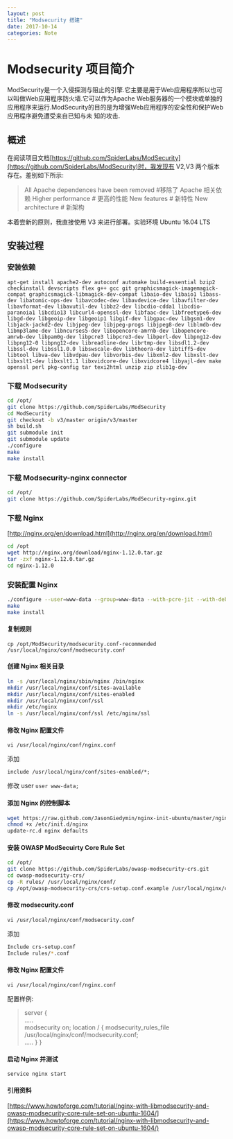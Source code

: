 ```yaml
---
layout: post
title: "Modsecurity 搭建"
date: 2017-10-14
categories: Note
---
```

# Modsecurity 项目简介

ModSecurity是一个入侵探测与阻止的引擎.它主要是用于Web应用程序所以也可以叫做Web应用程序防火墙.它可以作为Apache Web服务器的一个模块或单独的应用程序来运行.ModSecurity的目的是为增强Web应用程序的安全性和保护Web应用程序避免遭受来自已知与未 知的攻击.

## 概述

在阅读项目文档[https://github.com/SpiderLabs/ModSecurity](https://github.com/SpiderLabs/ModSecurity)时，我发现有 V2,V3 两个版本存在。差别如下所示:

>All Apache dependences have been removed #移除了 Apache 相关依赖
>Higher performance # 更高的性能
>New features # 新特性
>New architecture # 新架构

本着尝新的原则，我直接使用 V3 来进行部署。实验环境 Ubuntu 16.04 LTS

## 安装过程

### 安装依赖

`apt-get install apache2-dev autoconf automake build-essential bzip2 checkinstall devscripts flex g++ gcc git graphicsmagick-imagemagick-compat graphicsmagick-libmagick-dev-compat libaio-dev libaio1 libass-dev libatomic-ops-dev libavcodec-dev libavdevice-dev libavfilter-dev libavformat-dev libavutil-dev libbz2-dev libcdio-cdda1 libcdio-paranoia1 libcdio13 libcurl4-openssl-dev libfaac-dev libfreetype6-dev libgd-dev libgeoip-dev libgeoip1 libgif-dev libgpac-dev libgsm1-dev libjack-jackd2-dev libjpeg-dev libjpeg-progs libjpeg8-dev liblmdb-dev libmp3lame-dev libncurses5-dev libopencore-amrnb-dev libopencore-amrwb-dev libpam0g-dev libpcre3 libpcre3-dev libperl-dev libpng12-dev libpng12-0 libpng12-dev libreadline-dev librtmp-dev libsdl1.2-dev libssl-dev libssl1.0.0 libswscale-dev libtheora-dev libtiff5-dev libtool libva-dev libvdpau-dev libvorbis-dev libxml2-dev libxslt-dev libxslt1-dev libxslt1.1 libxvidcore-dev libxvidcore4 libyajl-dev make openssl perl pkg-config tar texi2html unzip zip zlib1g-dev`

### 下载 Modsecurity

```bash
cd /opt/ 
git clone https://github.com/SpiderLabs/ModSecurity 
cd ModSecurity 
git checkout -b v3/master origin/v3/master 
sh build.sh 
git submodule init 
git submodule update 
./configure 
make
make install
```

### 下载 Modsecurity-nginx connector

```bash
cd /opt/
git clone https://github.com/SpiderLabs/ModSecurity-nginx.git
```

### 下载 Nginx

[http://nginx.org/en/download.html](http://nginx.org/en/download.html)

``` bash
cd /opt
wget http://nginx.org/download/nginx-1.12.0.tar.gz 
tar -zxf nginx-1.12.0.tar.gz 
cd nginx-1.12.0
```

### 安装配置 Nginx

```bash
./configure --user=www-data --group=www-data --with-pcre-jit --with-debug --with-http_ssl_module --with-http_realip_module --add-module=/opt/ModSecurity-nginx 
make 
make install
```

#### 复制规则

`cp /opt/ModSecurity/modsecurity.conf-recommended /usr/local/nginx/conf/modsecurity.conf`

#### 创建 Nginx 相关目录

```bash
ln -s /usr/local/nginx/sbin/nginx /bin/nginx
mkdir /usr/local/nginx/conf/sites-available 
mkdir /usr/local/nginx/conf/sites-enabled 
mkdir /usr/local/nginx/conf/ssl 
mkdir /etc/nginx
ln -s /usr/local/nginx/conf/ssl /etc/nginx/ssl
```

#### 修改 Nginx 配置文件

`vi /usr/local/nginx/conf/nginx.conf`

添加

`include /usr/local/nginx/conf/sites-enabled/*;`

修改 user `user www-data;`

#### 添加 Nginx 的控制脚本

```bash
wget https://raw.github.com/JasonGiedymin/nginx-init-ubuntu/master/nginx -O /etc/init.d/nginx 
chmod +x /etc/init.d/nginx
update-rc.d nginx defaults
```

#### 安装 OWASP ModSecuirty Core Rule Set

```bash
cd /opt/ 
git clone https://github.com/SpiderLabs/owasp-modsecurity-crs.git 
cd owasp-modsecurity-crs/ 
cp -R rules/ /usr/local/nginx/conf/ 
cp /opt/owasp-modsecurity-crs/crs-setup.conf.example /usr/local/nginx/conf/crs-setup.conf
```

#### 修改 modsecurity.conf

`vi /usr/local/nginx/conf/modsecurity.conf`

添加

```BASH
Include crs-setup.conf 
Include rules/*.conf 
```

#### 修改 Nginx 配置文件

`vi /usr/local/nginx/conf/nginx.conf`

配置样例:

>server {    
>.....   
>modsecurity on; 
>location / { 
>modsecurity_rules_file /usr/local/nginx/conf/modsecurity.conf;  
>..... 
>} 
>}

#### 启动 Nginx 并测试

`service nginx start`

#### 引用资料
[https://www.howtoforge.com/tutorial/nginx-with-libmodsecurity-and-owasp-modsecurity-core-rule-set-on-ubuntu-1604/](https://www.howtoforge.com/tutorial/nginx-with-libmodsecurity-and-owasp-modsecurity-core-rule-set-on-ubuntu-1604/)
